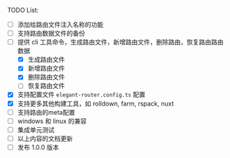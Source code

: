 TODO List:

- [ ] 添加给路由文件注入名称的功能
- [ ] 支持路由数据文件的备份
- [ ] 提供 cli 工具命令，生成路由文件，新增路由文件，删除路由，恢复路由路由数据
     - [x] 生成路由文件
     - [x] 新增路由文件
     - [x] 删除路由文件
     - [ ] 恢复路由文件
- [x] 支持配置文件 `elegant-router.config.ts` 配置
- [x] 支持更多其他构建工具，如 rolldown, farm, rspack, nuxt
- [ ] 支持路由的meta配置
- [ ] windows 和 linux 的兼容
- [ ] 集成单元测试
- [ ] 以上内容的文档更新
- [ ] 发布 1.0.0 版本
